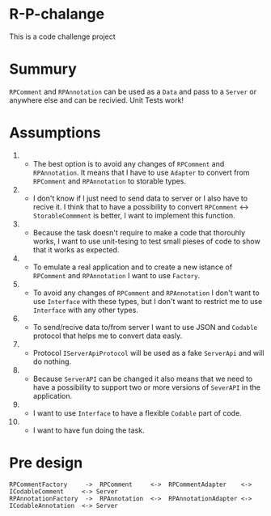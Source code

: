 # R-P-chalange
This is a code challenge project

# Summury
`RPComment` and `RPAnnotation` can be used as a `Data` and pass to a `Server` or anywhere else and can be recivied.
Unit Tests work!


# Assumptions
1. - The best option is to avoid any changes of `RPComment` and `RPAnnotation`. It means that I have to use `Adapter` to convert from `RPComment` and `RPAnnotation` to storable types.
2. - I don't know if I just need to send data to server or I also have to recive it. I think that to have a possibility to convert `RPComment` <-> `StorableCommment` is better, I want to implement this function.
3. - Because the task doesn't require to make a code that thorouhly works, I want to use unit-tesing to test small pieses of code to show that it works as expected.
4. - To emulate a real application and to create a new istance of `RPComment` and `RPAnnotation` I want to use `Factory`.
5. - To avoid any changes of `RPComment` and `RPAnnotation` I don't want to use `Interface` with these types, but I don't want to restrict me to use `Interface` with any other types.
6. - To send/recive data to/from server I want to use JSON and `Codable` protocol that helps me to convert data easly.
7. - Protocol `IServerApiProtocol` will be used as a fake `ServerApi` and will do nothing.
8. - Because `ServerAPI` can be changed it also means that we need to have a possibility to support two or more versions of `SeverAPI` in the application.
9. - I want to use `Interface` to have a flexible `Codable` part of code.
10. - I want to have fun doing the task.

# Pre design
```
RPCommentFactory     ->  RPComment     <->  RPCommentAdapter    <-> ICodableComment     <-> Server
RPAnnotationFactory  ->  RPAnnotation  <->  RPAnnotationAdapter <-> ICodableAnnotation  <-> Server
```
